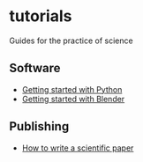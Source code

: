 # tutorials
Guides for the practice of science


## Software

 - [Getting started with Python](python_start.md)
 - [Getting started with Blender](blender_start.md)

## Publishing
 - [How to write a scientific paper](How%20to%20write%20a%20scientific%20paper.md)